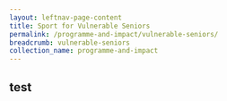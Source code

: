 ```yaml
---
layout: leftnav-page-content
title: Sport for Vulnerable Seniors
permalink: /programme-and-impact/vulnerable-seniors/
breadcrumb: vulnerable-seniors
collection_name: programme-and-impact
---
```


## test
